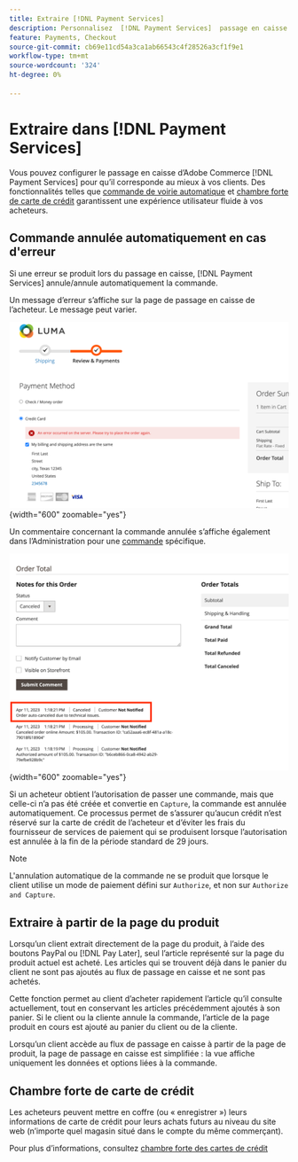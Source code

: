```yaml
---
title: Extraire [!DNL Payment Services]
description: Personnalisez  [!DNL Payment Services]  passage en caisse pour répondre aux besoins de votre client.
feature: Payments, Checkout
source-git-commit: cb69e11cd54a3ca1ab66543c4f28526a3cf1f9e1
workflow-type: tm+mt
source-wordcount: '324'
ht-degree: 0%

---
```



# Extraire dans [!DNL Payment Services]

Vous pouvez configurer le passage en caisse d’Adobe Commerce [!DNL Payment Services] pour qu’il corresponde au mieux à vos clients. Des fonctionnalités telles que [commande de voirie automatique](#order-auto-voided-if-error) et [chambre forte de carte de crédit](#credit-card-vaulting) garantissent une expérience utilisateur fluide à vos acheteurs.

## Commande annulée automatiquement en cas d&#39;erreur

Si une erreur se produit lors du passage en caisse, [!DNL Payment Services] annule/annule automatiquement la commande.

Un message d’erreur s’affiche sur la page de passage en caisse de l’acheteur. Le message peut varier.

![Erreur lors de la vérification](assets/user-checkout-error.png "Erreur lors de la récupération"){width="600" zoomable="yes"}

Un commentaire concernant la commande annulée s’affiche également dans l’Administration pour une [commande](https://experienceleague.adobe.com/docs/commerce-admin/stores-sales/order-management/orders/orders.html?lang=en) spécifique.

![Commentaire de commande annulé dans Admin pour la commande](assets/admin-checkout-error.png "Commentaire de commande annulé dans Admin pour la commande"){width="600" zoomable="yes"}

Si un acheteur obtient l’autorisation de passer une commande, mais que celle-ci n’a pas été créée et convertie en `Capture`, la commande est annulée automatiquement. Ce processus permet de s’assurer qu’aucun crédit n’est réservé sur la carte de crédit de l’acheteur et d’éviter les frais du fournisseur de services de paiement qui se produisent lorsque l’autorisation est annulée à la fin de la période standard de 29 jours.

>[!NOTE]
>
>L&#39;annulation automatique de la commande ne se produit que lorsque le client utilise un mode de paiement défini sur `Authorize`, et non sur `Authorize and Capture`.

## Extraire à partir de la page du produit

Lorsqu’un client extrait directement de la page du produit, à l’aide des boutons PayPal ou [!DNL Pay Later], seul l’article représenté sur la page du produit actuel est acheté. Les articles qui se trouvent déjà dans le panier du client ne sont pas ajoutés au flux de passage en caisse et ne sont pas achetés.

Cette fonction permet au client d’acheter rapidement l’article qu’il consulte actuellement, tout en conservant les articles précédemment ajoutés à son panier.
Si le client ou la cliente annule la commande, l’article de la page produit en cours est ajouté au panier du client ou de la cliente.

Lorsqu’un client accède au flux de passage en caisse à partir de la page de produit, la page de passage en caisse est simplifiée : la vue affiche uniquement les données et options liées à la commande.

## Chambre forte de carte de crédit

Les acheteurs peuvent mettre en coffre (ou « enregistrer ») leurs informations de carte de crédit pour leurs achats futurs au niveau du site web (n’importe quel magasin situé dans le compte du même commerçant).

Pour plus d’informations, consultez [chambre forte des cartes de crédit](vaulting.md)
